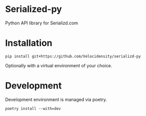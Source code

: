 # Serialized-py
Python API library for Serializd.com

# Installation
```
pip install git+https://github.com/Velocidensity/serializd-py
```
Optionally with a virtual environment of your choice.

# Development
Development environment is managed via poetry.

```
poetry install --with=dev
```
